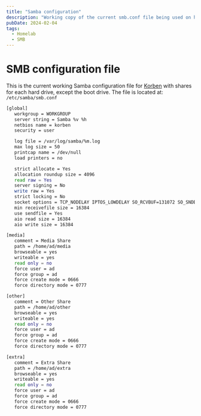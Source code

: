 ```yaml
---
title: "Samba configuration"
description: "Working copy of the current smb.conf file being used on home server."
pubDate: 2024-02-04
tags:
  - Homelab
  - SMB
---
```


# SMB configuration file

This is the current working Samba configuration file for [Korben](./korben) with shares for each hard drive, except the boot drive. The file is located at: `/etc/samba/smb.conf`

```bash
[global]
   workgroup = WORKGROUP
   server string = Samba %v %h
   netbios name = korben
   security = user

   log file = /var/log/samba/%m.log
   max log size = 50
   printcap name = /dev/null
   load printers = no

   strict allocate = Yes
   allocation roundup size = 4096
   read raw = Yes
   server signing = No
   write raw = Yes
   strict locking = No
   socket options = TCP_NODELAY IPTOS_LOWDELAY SO_RCVBUF=131072 SO_SNDBUF=131072
   min receivefile size = 16384
   use sendfile = Yes
   aio read size = 16384
   aio write size = 16384

[media]
   comment = Media Share
   path = /home/ad/media
   browseable = yes
   writeable = yes
   read only = no
   force user = ad
   force group = ad
   force create mode = 0666
   force directory mode = 0777

[other]
   comment = Other Share
   path = /home/ad/other
   browseable = yes
   writeable = yes
   read only = no
   force user = ad
   force group = ad
   force create mode = 0666
   force directory mode = 0777

[extra]
   comment = Extra Share
   path = /home/ad/extra
   browseable = yes
   writeable = yes
   read only = no
   force user = ad
   force group = ad
   force create mode = 0666
   force directory mode = 0777
```
